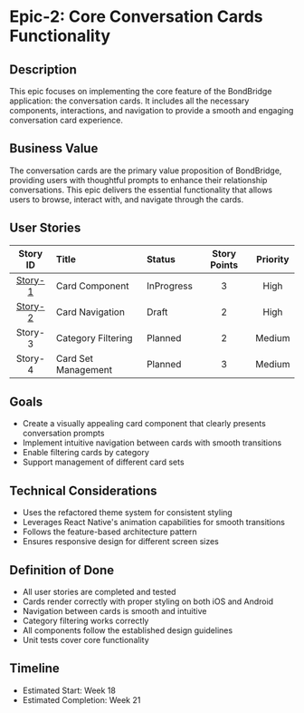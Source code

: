 # Epic-2: Core Conversation Cards Functionality

## Description

This epic focuses on implementing the core feature of the BondBridge application: the conversation cards. It includes all the necessary components, interactions, and navigation to provide a smooth and engaging conversation card experience.

## Business Value

The conversation cards are the primary value proposition of BondBridge, providing users with thoughtful prompts to enhance their relationship conversations. This epic delivers the essential functionality that allows users to browse, interact with, and navigate through the cards.

## User Stories

|        Story ID         | Title               | Status     | Story Points | Priority |
| :---------------------: | :------------------ | :--------- | :----------: | :------: |
| [Story-1](./story-1.md) | Card Component      | InProgress |      3       |   High   |
| [Story-2](./story-2.md) | Card Navigation     | Draft      |      2       |   High   |
|         Story-3         | Category Filtering  | Planned    |      2       |  Medium  |
|         Story-4         | Card Set Management | Planned    |      3       |  Medium  |

## Goals

- Create a visually appealing card component that clearly presents conversation prompts
- Implement intuitive navigation between cards with smooth transitions
- Enable filtering cards by category
- Support management of different card sets

## Technical Considerations

- Uses the refactored theme system for consistent styling
- Leverages React Native's animation capabilities for smooth transitions
- Follows the feature-based architecture pattern
- Ensures responsive design for different screen sizes

## Definition of Done

- All user stories are completed and tested
- Cards render correctly with proper styling on both iOS and Android
- Navigation between cards is smooth and intuitive
- Category filtering works correctly
- All components follow the established design guidelines
- Unit tests cover core functionality

## Timeline

- Estimated Start: Week 18
- Estimated Completion: Week 21
